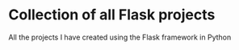 # Collection of all Flask projects

All the projects I have created using the Flask framework in Python
